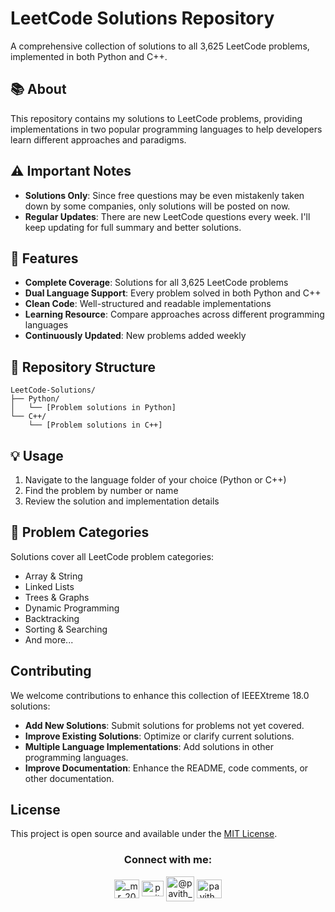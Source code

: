 # LeetCode Solutions Repository

A comprehensive collection of solutions to all 3,625 LeetCode problems, implemented in both Python and C++.

## 📚 About

This repository contains my solutions to LeetCode problems, providing implementations in two popular programming languages to help developers learn different approaches and paradigms.

## ⚠️ Important Notes

* **Solutions Only**: Since free questions may be even mistakenly taken down by some companies, only solutions will be posted on now.
* **Regular Updates**: There are new LeetCode questions every week. I'll keep updating for full summary and better solutions.

## 🚀 Features

- **Complete Coverage**: Solutions for all 3,625 LeetCode problems
- **Dual Language Support**: Every problem solved in both Python and C++
- **Clean Code**: Well-structured and readable implementations
- **Learning Resource**: Compare approaches across different programming languages
- **Continuously Updated**: New problems added weekly

## 📂 Repository Structure

```
LeetCode-Solutions/
├── Python/
│   └── [Problem solutions in Python]
└── C++/
    └── [Problem solutions in C++]
```

## 💡 Usage

1. Navigate to the language folder of your choice (Python or C++)
2. Find the problem by number or name
3. Review the solution and implementation details

## 🎯 Problem Categories

Solutions cover all LeetCode problem categories:
- Array & String
- Linked Lists
- Trees & Graphs
- Dynamic Programming
- Backtracking
- Sorting & Searching
- And more...

## Contributing

We welcome contributions to enhance this collection of IEEEXtreme 18.0 solutions:

- **Add New Solutions**: Submit solutions for problems not yet covered.
- **Improve Existing Solutions**: Optimize or clarify current solutions.
- **Multiple Language Implementations**: Add solutions in other programming languages.
- **Improve Documentation**: Enhance the README, code comments, or other documentation.

## License

This project is open source and available under the [MIT License](LICENSE).


<h3 align="center">Connect with me:</h3>
<p align="center">
  <a href="https://instagram.com/_mr_2001__" target="blank"><img align="center" src="https://raw.githubusercontent.com/rahuldkjain/github-profile-readme-generator/master/src/images/icons/Social/instagram.svg" alt="_mr_2001__" height="30" width="40" /></a>
  <a href="https://linkedin.com/in/www.linkedin.com/in/pavith-bambaravanage-465300293" target="blank"><img align="center" src="https://raw.githubusercontent.com/rahuldkjain/github-profile-readme-generator/master/src/images/icons/Social/linked-in-alt.svg" alt="pavith-bambaravanage-465300293" height="25" width="35" /></a>
  <a href="https://www.hackerrank.com/@pavith_db" target="blank"><img align="center" src="https://raw.githubusercontent.com/rahuldkjain/github-profile-readme-generator/master/src/images/icons/Social/hackerrank.svg" alt="@pavith_db" height="40" width="45" /></a>
  <a href="https://www.leetcode.com/pavith_db" target="blank"><img align="center" src="https://raw.githubusercontent.com/rahuldkjain/github-profile-readme-generator/master/src/images/icons/Social/leet-code.svg" alt="pavith_db" height="30" width="40" /></a>

